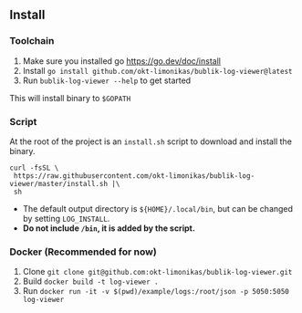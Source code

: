 ## Install

### Toolchain

1. Make sure you installed go https://go.dev/doc/install
2. Install `go install github.com/okt-limonikas/bublik-log-viewer@latest`
3. Run `bublik-log-viewer --help` to get started

This will install binary to `$GOPATH`

### Script

At the root of the project is an `install.sh` script to download and install the binary.

```shell
curl -fsSL \
 https://raw.githubusercontent.com/okt-limonikas/bublik-log-viewer/master/install.sh |\
 sh
```

- The default output directory is `${HOME}/.local/bin`, but can be changed by setting `LOG_INSTALL`.
- **Do not include `/bin`, it is added by the script.**

### Docker (Recommended for now)

1. Clone `git clone git@github.com:okt-limonikas/bublik-log-viewer.git`
2. Build `docker build -t log-viewer .`
3. Run `docker run -it -v $(pwd)/example/logs:/root/json -p 5050:5050 log-viewer`
